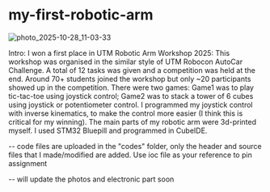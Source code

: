 # my-first-robotic-arm
![photo_2025-10-28_11-03-33](https://github.com/user-attachments/assets/749b6cac-a465-44c8-a40e-2180f50519a0)

Intro:
I won a first place in UTM Robotic Arm Workshop 2025: This workshop was organised in the similar style of UTM Robocon AutoCar Challenge. A total of 12 tasks was given and a competition was held at the end. Around 70+ students joined the workshop but only ~20 participants showed up in the competition. There were two games: Game1 was to play tic-tac-toe using joystick control; Game2 was to stack a tower of 6 cubes using joystick or potentiometer control. I programmed my joystick control with inverse kinematics, to make the control more easier (I think this is critical for my winning). The main parts of my robotic arm were 3d-printed myself. I used STM32 Bluepill and programmed in CubeIDE.

--
code files are uploaded in the "codes" folder, only the header and source files that I made/modified are added. 
Use ioc file as your reference to pin assignment

--
will update the photos and electronic part soon
